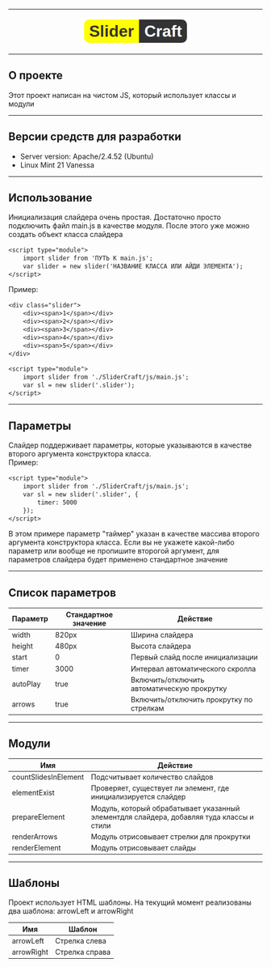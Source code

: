 <hr>

<p align="center">
    <img src="https://github.com/VladimirKostikov/Slidercraft-JS/blob/main/logo.png?raw=true">
</p>

<hr>

<h2> О проекте </h2>

<p>Этот проект написан на чистом JS, который использует классы и модули</p>

<hr>

<h2>Версии средств для разработки</h2>

- Server version: Apache/2.4.52 (Ubuntu)
- Linux Mint 21 Vanessa

<hr>

<h2> Использование </h2>

<p>Инициализация слайдера очень простая. Достаточно просто подключить файл main.js в качестве модуля. После этого уже можно создать объект класса слайдера</p>

```
<script type="module">
    import slider from 'ПУТЬ К main.js';
    var slider = new slider('НАЗВАНИЕ КЛАССА ИЛИ АЙДИ ЭЛЕМЕНТА');
</script>
```

<p>Пример:</p>

```
<div class="slider">
    <div><span>1</span></div>
    <div><span>2</span></div>
    <div><span>3</span></div>
    <div><span>4</span></div>
    <div><span>5</span></div>
</div>
```

```
<script type="module">
    import slider from './SliderCraft/js/main.js';
    var sl = new slider('.slider');
</script>
```


<hr>

<h2> Параметры </h2>

<p>Слайдер поддерживает параметры, которые указываются в качестве второго аргумента конструктора класса. <br> Пример:</p>

```
<script type="module">
    import slider from './SliderCraft/js/main.js';
    var sl = new slider('.slider', {
        timer: 5000
    });
</script>
```

<p>В этом примере параметр "таймер" указан в качестве массива второго аргумента конструктора класса. Если вы не укажете какой-либо параметр или вообще не пропишите второгой аргумент, для параметров слайдера будет применено стандартное значение</p>

<hr>

<h2>Список параметров</h2>

| Параметр    | Стандартное значение | Действие |
| ------    | ------------- | -------- |
| width     | 820px         | Ширина слайдера
| height    | 480px         | Высота слайдера
| start     | 0             | Первый слайд после инициализации
| timer     | 3000          | Интервал автоматического скролла
| autoPlay  | true          | Включить/отключить автоматическую прокрутку
| arrows    | true          | Включить/отключить прокрутку по стрелкам

<hr>

<h2>Модули</h2>

|   Имя                   |   Действие  |
|   ----                    |   ------  |
|   countSlidesInElement    |   Подсчитывает количество слайдов   |
|   elementExist            |   Проверяет, существует ли элемент, где инициализируется слайдер |
|   prepareElement          |   Модуль, который обрабатывает указанный элементдля слайдера, добавляя туда классы и стили |
|   renderArrows            |   Модуль отрисовывает стрелки для прокрутки |
|   renderElement           |   Модуль отрисовывает слайды  |

<hr>

<h2>Шаблоны</h2>

<p>Проект использует HTML шаблоны. На текущий момент реализованы два шаблона: arrowLeft и arrowRight</p>

|   Имя                   |   Шаблон  |
|   ----                    |   ------  |
|   arrowLeft               |   Стрелка слева  |
|   arrowRight              |   Стрелка справа |
